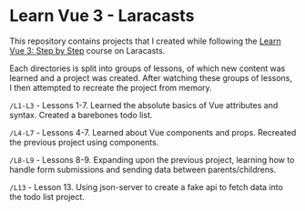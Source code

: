 # Learn Vue 3 - Laracasts

This repository contains projects that I created while following the [Learn Vue 3: Step by Step](https://laracasts.com/series/learn-vue-3-step-by-step/) course on Laracasts.

Each directories is split into groups of lessons, of which new content was learned and a project was created. After watching these groups of lessons, I then attempted to recreate the project from memory.

`/L1-L3` - Lessons 1-7. Learned the absolute basics of Vue attributes and syntax. Created a barebones todo list.

`/L4-L7` - Lessons 4-7. Learned about Vue components and props. Recreated the previous project using components.

`/L8-L9` - Lessons 8-9. Expanding upon the previous project, learning how to handle form submissions and sending data between parents/childrens.

`/L13` - Lesson 13. Using json-server to create a fake api to fetch data into the todo list project.
